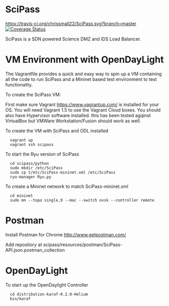 SciPass
=======

https://travis-ci.org/chrissmall22/SciPass.svg?branch=master
[![Coverage Status](https://img.shields.io/coveralls/chrissmall22/SciPass.svg)](https://coveralls.io/r/chrissmall22/SciPass)

SciPass is a SDN powered Science DMZ and IDS Load Balancer. 


VM Environment with OpenDayLight
=======

The Vagrantfile provides a quick and easy way to spin up a VM containing all the code to run 
SciPass and a Mininet based test environment to test functionality.



To create the SciPass VM:

First make sure Vagrant https://www.vagrantup.com/ is installed for your OS. You will need Vagrant 1.5 to use the Vagrant Cloud boxes. You should also have Hypervisor software installed. this has been tested agqinst VirtualBox but VMWare Workstation/Fusion should work as well.

To create the VM with SciPass and ODL installed

      vagrant up
      vagrant ssh scipass

To start the Ryu version of SciPass
		
	  cd scipass/python	
	  sudo mkdir /etc/SciPass
	  sudo cp t/etc/SciPass-mininet.xml /etc/SciPass
	  ryu-manager Ryu.py


To create a Mininet network to match SciPass-mininet.xml

	  cd mininet
	  sudo mn --topo single,9 --mac --switch ovsk --controller remote

Postman
=======
Install Postman for Chrome http://www.getpostman.com/

Add repository at scipass/resources/postman/SciPass-API.json.postman_collection


OpenDayLight
===========

To start up the OpenDaylight Controller

      cd distribution-karaf-0.2.0-Helium
      bin/karaf
